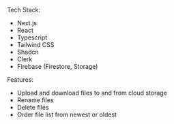 Tech Stack:
- Next.js
- React
- Typescript
- Tailwind CSS
- Shadcn
- Clerk
- Firebase (Firestore, Storage)

Features:
- Upload and download files to and from cloud storage
- Rename files
- Delete files
- Order file list from newest or oldest

